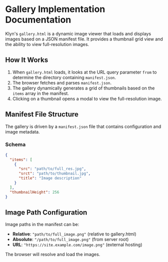 # Gallery Implementation Documentation

Klyn's `gallery.html` is a dynamic image viewer that loads and displays images
based on a JSON manifest file. It provides a thumbnail grid view and the
ability to view full-resolution images.

## How It Works

1. When `gallery.html` loads, it looks at the URL query parameter `from` to
   determine the directory containing `manifest.json`.
2. The browser fetches and parses `manifest.json`.
3. The gallery dynamically generates a grid of thumbnails based on the `items`
   array in the manifest.
4. Clicking on a thumbnail opens a modal to view the full-resolution image.

## Manifest File Structure

The gallery is driven by a `manifest.json` file that contains configuration and
image metadata.

### Schema

```json
{
  "items": [
    {
      "src": "path/to/full_res.jpg",
      "srct": "path/to/thumbnail.jpg",
      "title": "Image description"
    }
  ],
  "thumbnailHeight": 256
}
```

## Image Path Configuration

Image paths in the manifest can be:

- **Relative**: `"path/to/full_image.png"` (relative to gallery.html)
- **Absolute**: `"/path/to/full_image.png"` (from server root)
- **URL**: `"https://site.example.com/image.png"` (external hosting)

The browser will resolve and load the images.
